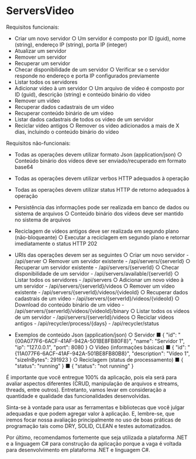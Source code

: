 # ServersVideo

Requisitos funcionais:
- Criar um novo servidor
    ○ Um servidor é composto por ID (guid), nome (string), endereço IP (string), porta IP (integer)
- Atualizar um servidor
- Remover um servidor
- Recuperar um servidor
- Checar disponibilidade de um servidor
    ○ Verificar se o servidor responde no endereço e porta IP configurados previamente
- Listar todos os servidores
- Adicionar vídeo à um servidor
    ○ Um arquivo de vídeo é composto por ID (guid), descrição (string) e conteúdo binário do vídeo
- Remover um vídeo
- Recuperar dados cadastrais de um vídeo
- Recuperar conteúdo binário de um vídeo
- Listar dados cadastrais de todos os vídeo de um servidor
- Reciclar vídeo antigos
    ○ Remover os vídeo adicionados a mais de X dias, incluindo o conteúdo binário do vídeo

Requisitos não-funcionais:  
- Todas as operações devem utilizar formato Json (application/json)
    ○ Conteúdo binário dos vídeos deve ser enviado/recuperado em formato base64
- Todas as operações devem utilizar verbos HTTP adequados à operação
- Todas as operações devem utilizar status HTTP de retorno adequados à operação
- Persistência das informações pode ser realizada em banco de dados ou sistema de arquivos
    ○ Conteúdo binário dos vídeos deve ser mantido no sistema de arquivos
- Reciclagem de vídeos antigos deve ser realizada em segundo plano (não-bloqueante)
    ○ Executar a reciclagem em segundo plano e retornar imediatamente o status HTTP 202
- URIs das operações devem ser as seguintes
    ○ Criar um novo servidor
        - /api/server
    ○ Remover um servidor existente
        - /api/servers/{serverId}
    ○ Recuperar um servidor existente
        - /api/servers/{serverId}
    ○ Checar disponibilidade de um servidor
        - /api/servers/available/{serverId}
    ○ Listar todos os servidores
        - /api/servers
    ○ Adicionar um novo vídeo à um servidor
        - /api/servers/{serverId}/videos
    ○ Remover um vídeo existente
        - /api/servers/{serverId}/videos/{videoId}
    ○ Recuperar dados cadastrais de um vídeo
        - /api/servers/{serverId}/videos/{videoId}
    ○ Download do conteúdo binário de um vídeo
        - /api/servers/{serverId}/videos/{videoId}/binary
    ○ Listar todos os vídeos de um servidor
        - /api/servers/{serverId}/videos
    ○ Reciclar vídeos antigos
        - /api/recycler/process/{days}
        - /api/recycler/status

- Exemplos de conteúdo Json (application/json)
    ○ Servidor
        ■ { "id": "{00A077F6-6ACF-41AF-942A-501BE8FB80F8}", "name":
"Servidor 1", "ip": "127.0.0.1", "port": 8080 }
    ○ Vídeo (informações básicas)
        ■ { "id": "{11A077F6-6ACF-41AF-942A-501BE8FB80B8}",
"description": "Vídeo 1", "sizeInBytes": 291923 }
    ○ Reciclagem (status de processamento)
        ■ { "status": "running" }
        ■ { "status": "not running" }

É importante que você entregue 100% da aplicação, pois ela será para avaliar aspectos diferentes (CRUD,
manipulação de arquivos e streams, threads, entre outros). Entretanto, vamos levar em consideração a
quantidade e qualidade das funcionalidades desenvolvidas.

Sinta-se à vontade para usar as ferramentas e bibliotecas que você julgar adequadas e que podem agregar
valor à aplicação. E, lembre-se, que iremos focar nossa avaliação principalmente no uso de boas práticas
de programação tais como DRY, SOLID, CLEAN e testes automatizados.

Por último, recomendamos fortemente que seja utilizada a plataforma .NET e a linguagem C# para
construção da aplicação porque a vaga é voltada para desenvolvimento em plataforma .NET e linguagem
C#.

